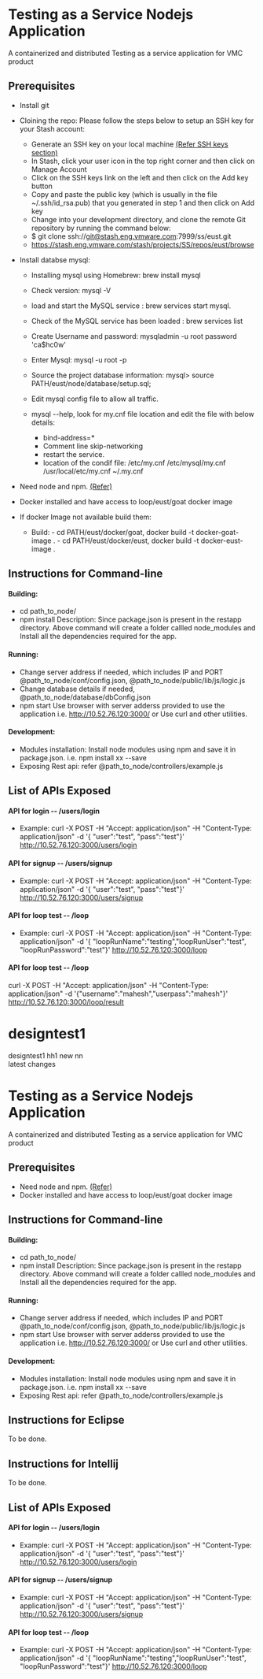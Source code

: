 # Testing as a Service Nodejs Application
A containerized and distributed Testing as a service application for VMC product


## Prerequisites
- Install git
- Cloining the repo:
	Please follow the steps below to setup an SSH key for your Stash account:
	- Generate an SSH key on your local machine [(Refer SSH keys section)](https://wiki.eng.vmware.com/Build/DBC)
	- In Stash, click your user icon in the top right corner and then click on Manage Account
	- Click on the SSH keys link on the left and then click on the Add key button
	- Copy and paste the public key (which is usually in the file ~/.ssh/id_rsa.pub) that you generated in step 1 and then click on Add key
	- Change into your development directory, and clone the remote Git repository by running the command below:
	- $ git clone ssh://git@stash.eng.vmware.com:7999/ss/eust.git
	- https://stash.eng.vmware.com/stash/projects/SS/repos/eust/browse


- Install databse mysql:
	- Installing mysql using Homebrew: brew install mysql
	- Check version: mysql -V
	- load and start the MySQL service : brew services start mysql.
	- Check of the MySQL service has been loaded : brew services list
	- Create Username and password: mysqladmin -u root password 'ca$hc0w'
	- Enter Mysql: mysql -u root -p
	- Source the project database information: mysql> source PATH/eust/node/database/setup.sql;

	- Edit mysql config file to allow all traffic.
	- mysql --help, look for my.cnf file location and edit the file with below details:
		- bind-address=*
		- Comment line skip-networking
		- restart the service.
		- location of the condif file: /etc/my.cnf /etc/mysql/my.cnf /usr/local/etc/my.cnf ~/.my.cnf 

- Need node and npm. [(Refer)](https://nodejs.org/en/download/package-manager/)
- Docker installed and have access to loop/eust/goat docker image
- If docker Image not available build them:
	- Build: 
    		- cd PATH/eust/docker/goat, docker build -t docker-goat-image .
    		- cd PATH/eust/docker/eust, docker build -t docker-eust-image .


## Instructions for Command-line
#### Building:
 - cd path_to_node/
 - npm install
     Description: Since package.json is present in the restapp directory.
     Above command will create a folder callled node_modules and
     Install all the dependencies required for the app.
     
#### Running:
 - Change server address if needed, which includes IP and PORT
 @path_to_node/conf/config.json, @path_to_node/public/lib/js/logic.js
 - Change database details if needed, @path_to_node/database/dbConfig.json
 - npm start
 Use browser with server adderss provided to use the application i.e. http://10.52.76.120:3000/ or Use curl and other utilities.
 
#### Development:
 - Modules installation: Install node modules using npm and save it in package.json. i.e.  npm install xx --save
 - Exposing Rest api: refer @path_to_node/controllers/example.js


## List of APIs Exposed
#### API for login -- /users/login
- Example: curl -X POST -H "Accept: application/json" -H "Content-Type: application/json" -d '{ "user":"test", "pass":"test"}' http://10.52.76.120:3000/users/login

#### API for signup -- /users/signup
- Example: curl -X POST -H "Accept: application/json" -H "Content-Type: application/json" -d '{ "user":"test", "pass":"test"}' http://10.52.76.120:3000/users/signup

#### API for loop test -- /loop
- Example: curl -X POST -H "Accept: application/json" -H "Content-Type: application/json" -d '{ "loopRunName":"testing","loopRunUser":"test", "loopRunPassword":"test"}' http://10.52.76.120:3000/loop

#### API for loop test -- /loop
curl -X POST -H "Accept: application/json" -H "Content-Type: application/json" -d '{"username":"mahesh","userpass":"mahesh"}' http://10.52.76.120:3000/loop/result






# designtest1
designtest1
hh1
new
nn  
latest changes


# Testing as a Service Nodejs Application
A containerized and distributed Testing as a service application for VMC product


## Prerequisites
- Need node and npm. [(Refer)](https://nodejs.org/en/download/package-manager/)
- Docker installed and have access to loop/eust/goat docker image


## Instructions for Command-line
#### Building:
 - cd path_to_node/
 - npm install
     Description: Since package.json is present in the restapp directory.
     Above command will create a folder callled node_modules and
     Install all the dependencies required for the app.
     
#### Running:
 - Change server address if needed, which includes IP and PORT
 @path_to_node/conf/config.json, @path_to_node/public/lib/js/logic.js
 - npm start
 Use browser with server adderss provided to use the application i.e. http://10.52.76.120:3000/ or Use curl and other utilities.
 
#### Development:
 - Modules installation: Install node modules using npm and save it in package.json. i.e.  npm install xx --save
 - Exposing Rest api: refer @path_to_node/controllers/example.js


## Instructions for Eclipse
To be done.


## Instructions for Intellij
To be done.


## List of APIs Exposed
#### API for login -- /users/login
- Example: curl -X POST -H "Accept: application/json" -H "Content-Type: application/json" -d '{ "user":"test", "pass":"test"}' http://10.52.76.120:3000/users/login

#### API for signup -- /users/signup
- Example: curl -X POST -H "Accept: application/json" -H "Content-Type: application/json" -d '{ "user":"test", "pass":"test"}' http://10.52.76.120:3000/users/signup

#### API for loop test -- /loop
- Example: curl -X POST -H "Accept: application/json" -H "Content-Type: application/json" -d '{ "loopRunName":"testing","loopRunUser":"test", "loopRunPassword":"test"}' http://10.52.76.120:3000/loop
